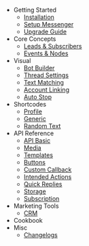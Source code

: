 - Getting Started
	- [Installation](/docs/wordpress/installation)
	- [Setup Messenger](/docs/wordpress/setup-messenger)
	- [Upgrade Guide](/docs/wordpress/upgrade)
- Core Concepts
    - [Leads & Subscribers](/docs/wordpress/leads-and-subscribers)
	- [Events & Nodes](/docs/wordpress/events)
- Visual
	- [Bot Builder](/docs/wordpress/bot-builder)
	- [Thread Settings](/docs/wordpress/thread-settings)
    - [Text Matching](/docs/wordpress/text-matching)
    - [Account Linking](/docs/wordpress/account-linking)
    - [Auto Stop](/docs/wordpress/auto-stop)
- Shortcodes
    - [Profile](/docs/wordpress/shortcodes)
    - [Generic](/docs/wordpress/shortcode-generic)
    - [Random Text](/docs/wordpress/shortcode-random-text)
- API Reference
	- [API Basic](/docs/wordpress/api)
	- [Media](/docs/wordpress/media)
	- [Templates](/docs/wordpress/templates)
	- [Buttons](/docs/wordpress/buttons)
	- [Custom Callback](/docs/wordpress/custom-callback)
	- [Intended Actions](/docs/wordpress/intended-actions)
	- [Quick Replies](/docs/wordpress/quick-replies)
	- [Storage](/docs/wordpress/storage)
	- [Subscription](/docs/wordpress/subscription)
- Marketing Tools
    - [CRM](/docs/wordpress/crm)
- Cookbook
- Misc
    - [Changelogs](/docs/wordpress/changelogs)